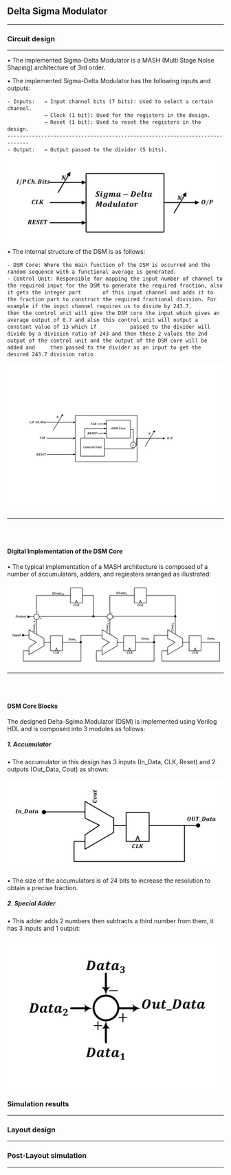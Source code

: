 ## Delta Sigma Modulator
-------------------------

### Circuit design 
----------------------

• The implemented Sigma-Delta Modulator is a MASH (Multi Stage Noise Shaping) architecture of 3rd order.

• The implemented Sigma-Delta Modulator has the following inputs and outputs:

    - Inputs:   → Input channel bits (7 bits): Used to select a certain channel.
                → Clock (1 bit): Used for the registers in the design.
                → Reset (1 bit): Used to reset the registers in the design.
    -----------------------------------------------------------------------------
    - Output:   → Output passed to the divider (5 bits).

![DSM Block](../../images/Diagrams/DSM/DSM%20BLOCK.jpg)

• The internal structure of the DSM is as follows:

    - DSM Core: Where the main function of the DSM is occurred and the random sequence with a functional average is generated.
    - Control Unit: Responsible for mapping the input number of channel to the required input for the DSM to generate the required fraction, also it gets the integer part       of this input channel and adds it to the fraction part to construct the required fractional division. For example if the input channel requires us to divide by 243.7,       then the control unit will give the DSM core the input which gives an average output of 0.7 and also this control unit will output a constant value of 13 which if           passed to the divider will divide by a division ratio of 243 and then these 2 values the 2nd output of the control unit and the output of the DSM core will be added and     then passed to the divider as an input to get the desired 243.7 division ratio
    
![DSM Internal Structure](../../images/Diagrams/DSM/DSM%20BLOCK%20CORE.jpg)


_____
<br/><br/>

#### Digital Implementation of the DSM Core

• The typical implementation of a MASH architecture is composed of a number of accumulators, adders, and regiesters arranged as illustrated:

![DSM Diagram](../../images/Diagrams/DSM/3MASH%20order%20DSM.jpg)

____
<br/><br/>

#### DSM Core Blocks
The designed Delta-Sgima Modulator (DSM) is implemented using Verilog HDL and is composed into 3 modules as follows:
##### 1. Accumulator
• The accumulator in this design has 3 inputs (In_Data, CLK, Reset) and 2 outputs (Out_Data, Cout) as shown:

![DSM Accumulator](../../images/Diagrams/DSM/Acumlator.jpg)

• The size of the accumulators is of 24 bits to increase the resolution to obtain a precise fraction.

##### 2. Special Adder
• This adder adds 2 numbers then subtracts a third number from them, it has 3 inputs and 1 output:

![DSM Special Adder](../../images/Diagrams/DSM/Special%20adder.jpg)

### Simulation results 
----------------------

### Layout design 
----------------------

### Post-Layout simulation
----------------------


